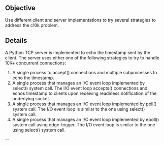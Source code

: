 Objective
--

Use different client and server implementations to try several strategies to address the c10k problem.


Details
--

A Python TCP server is implemented to echo the timestamp sent by the client. The server uses either one of the following strategies to try to handle 10K+ concurrent connections:

1. A single process to accept() connections and multiple subprocesses to echo the timestamp.
2. A single process that manages an I/O event loop implemented by select() system call. The I/O event loop accepts() connections and echos timestamp to clients upon receiving readiness notification of the underlying socket.
3. A single process that manages an I/O event loop implemented by poll() system call. The I/O event loop is similar to the one using select() system call.
4. A single process that manages an I/O event loop implemented by epoll() system call using edge-trigger. The I/O event loop is similar to the one using select() system call.


--
